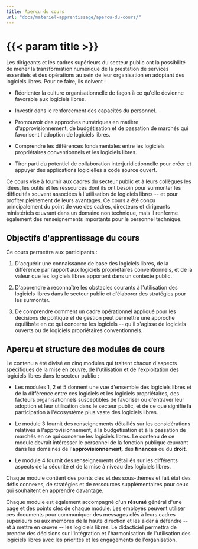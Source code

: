 ```yaml
---
title: Aperçu du cours
url: "docs/materiel-apprentissage/apercu-du-cours/"
---
```


# {{< param title >}}

Les dirigeants et les cadres supérieurs du secteur public ont la possibilité de mener la transformation numérique de la prestation de services essentiels et des opérations au sein de leur organisation en adoptant des logiciels libres. Pour ce faire, ils doivent :

- Réorienter la culture organisationnelle de façon à ce qu'elle devienne favorable aux logiciels libres.

- Investir dans le renforcement des capacités du personnel.

- Promouvoir des approches numériques en matière d'approvisionnement, de budgétisation et de passation de marchés qui favorisent l'adoption de logiciels libres.

- Comprendre les différences fondamentales entre les logiciels propriétaires conventionnels et les logiciels libres.

- Tirer parti du potentiel de collaboration interjuridictionnelle pour créer et appuyer des applications logicielles à code source ouvert.

Ce cours vise à fournir aux cadres du secteur public et à leurs collègues les idées, les outils et les ressources dont ils ont besoin pour surmonter les difficultés souvent associées à l'utilisation de logiciels libres -- et pour profiter pleinement de leurs avantages. Ce cours a été conçu principalement du point de vue des cadres, directeurs et dirigeants ministériels œuvrant dans un domaine non technique, mais il renferme également des renseignements importants pour le personnel technique.

## Objectifs d'apprentissage du cours

Ce cours permettra aux participants :

1. D'acquérir une connaissance de base des logiciels libres, de la différence par rapport aux logiciels propriétaires conventionnels, et de la valeur que les logiciels libres apportent dans un contexte public.

2. D'apprendre à reconnaître les obstacles courants à l'utilisation des logiciels libres dans le secteur public et d'élaborer des stratégies pour les surmonter.

3. De comprendre comment un cadre opérationnel appliqué pour les décisions de politique et de gestion peut permettre une approche équilibrée en ce qui concerne les logiciels -- qu'il s'agisse de logiciels ouverts ou de logiciels propriétaires conventionnels.

## Aperçu et structure des modules de cours

Le contenu a été divisé en cinq modules qui traitent chacun d'aspects spécifiques de la mise en œuvre, de l'utilisation et de l'exploitation des logiciels libres dans le secteur public :

- Les modules 1, 2 et 5 donnent une vue d'ensemble des logiciels libres et de la différence entre ces logiciels et les logiciels propriétaires, des facteurs organisationnels susceptibles de favoriser ou d'entraver leur adoption et leur utilisation dans le secteur public, et de ce que signifie la participation à l'écosystème plus vaste des logiciels libres.

- Le module 3 fournit des renseignements détaillés sur les considérations relatives à l'approvisionnement, à la budgétisation et à la passation de marchés en ce qui concerne les logiciels libres. Le contenu de ce module devrait intéresser le personnel de la fonction publique œuvrant dans les domaines de l'**approvisionnement,** des **finances** ou du **droit**.

- Le module 4 fournit des renseignements détaillés sur les différents aspects de la sécurité et de la mise à niveau des logiciels libres.

Chaque module contient des points clés et des sous-thèmes et fait état des défis connexes, de stratégies et de ressources supplémentaires pour ceux qui souhaitent en apprendre davantage.

Chaque module est également accompagné d'un **résumé** général d'une page et des points clés de chaque module. Les employés peuvent utiliser ces documents pour communiquer des messages clés à leurs cadres supérieurs ou aux membres de la haute direction et les aider à défendre -- et à mettre en œuvre -- les logiciels libres. Le didacticiel permettra de prendre des décisions sur l'intégration et l'harmonisation de l'utilisation des logiciels libres avec les priorités et les engagements de l'organisation.
